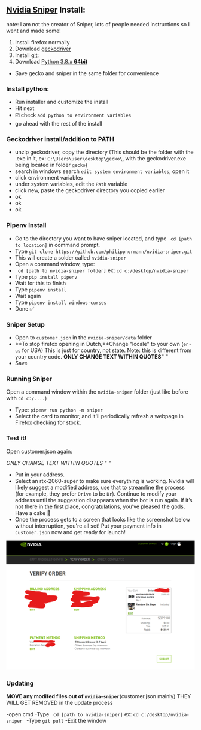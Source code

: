 ## **[Nvidia Sniper](https://github.com/philippnormann/nvidia-sniper) Install:**

note: I am not the creator of Sniper, lots of people needed instructions so I went and made some!

1) Install firefox normally
2) Download [geckodriver](https://github.com/mozilla/geckodriver/releases)
3) Install [git](https://git-scm.com/download/win):
4) Download [Python 3.8.x **64bit**](https://www.python.org/ftp/python/3.8.5/python-3.8.5.exe)
- Save gecko and sniper in the same folder for convenience 

### **Install python:**

- Run installer and customize the install
- Hit next
- :ballot_box_with_check: check `add python to environment variables`
- go ahead with the rest of the install

### **Geckodriver install/addition to PATH**

- unzip geckodriver, copy the directory (This should be the folder with the .exe in it, ex: `C:\Users\user\desktop\gecko\`, with the geckodriver.exe being located in folder `gecko`)
- search in windows search `edit system environment variables`, open it
- click environment variables
- under system variables, edit the `Path` variable
- click new, paste the geckodriver directory you copied earlier
- ok
- ok
- ok

### **Pipenv Install**

- Go to the directory you want to have sniper located, and type ` cd [path to location]` in command prompt.
- Type `git clone https://github.com/philippnormann/nvidia-sniper.git`
- This will create a solder called `nvidia-sniper`
- Open a command window, type:
- ` cd [path to nvidia-sniper folder]` ex: `cd c:/desktop/nvidia-sniper`
- Type `pip install pipenv`
- Wait for this to finish
- Type `pipenv install`
- Wait again
- Type `pipenv install windows-curses`
- Done :white_check_mark: 

### **Sniper Setup** 

- Open to `customer.json` in the `nvidia-sniper/data` folder
- **To stop firefox opening in Dutch,**Change "locale" to your own (`en-us` for USA) This is just for country, not state. Note: this is different from your country code. **ONLY CHANGE TEXT WITHIN QUOTES" "**
- Save

### **Running Sniper**

Open a command window within the `nvidia-sniper` folder (just like before with `cd c:/....`)
- Type: `pipenv run python -m sniper`
- Select the card to monitor, and it'll periodically refresh a webpage in Firefox checking for stock.

### **Test it!**

Open customer.json again: 

*ONLY CHANGE TEXT WITHIN QUOTES " "*

- Put in your address.
- Select an rtx-2060-super to make sure everything is working. Nvidia will likely suggest a modified address, use that to streamline the process (for example, they prefer `Drive` to be `Dr`). Continue to modify your address until the suggestion disappears when the bot is run again. If it’s not there in the first place, congratulations, you’ve pleased the gods. Have a cake :birthday:
- Once the process gets to a screen that looks like the screenshot below without interruption, you're all set! Put your payment info in `customer.json` now and get ready for launch!

![verify order image](verify-order.png?raw=true "Verify Order")

### **Updating**

**MOVE any modifed files out of `nvidia-sniper`**(customer.json mainly) THEY WILL GET REMOVED in the update process

-open cmd
-Type ` cd [path to nvidia-sniper]` ex: `cd c:/desktop/nvidia-sniper `
-Type `git pull`
-Exit the window
